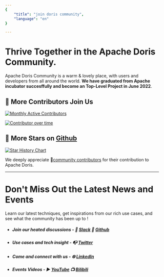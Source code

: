 ```yaml
---
{
    "title": "join doris community",
    "language": "en"
}

---
```


<!--
Licensed to the Apache Software Foundation (ASF) under one
or more contributor license agreements.  See the NOTICE file
distributed with this work for additional information
regarding copyright ownership.  The ASF licenses this file
to you under the Apache License, Version 2.0 (the
"License"); you may not use this file except in compliance
with the License.  You may obtain a copy of the License at

  http://www.apache.org/licenses/LICENSE-2.0

Unless required by applicable law or agreed to in writing,
software distributed under the License is distributed on an
"AS IS" BASIS, WITHOUT WARRANTIES OR CONDITIONS OF ANY
KIND, either express or implied.  See the License for the
specific language governing permissions and limitations
under the License.
-->

# Thrive Together in the Apache Doris Community.

Apache Doris Community is a warm & lovely place, with users and developers from all around the world. **We have graduated from Apache incubator succesffully and become an Top-Level Project in June 2022**.

## 🙌 More Contributors Join Us

[![Monthly Active Contributors](https://p3-juejin.byteimg.com/tos-cn-i-k3u1fbpfcp/fe6aa24cc0b74680a4dbd4e049379ab8~tplv-k3u1fbpfcp-zoom-1.image)](https://www.apiseven.com/en/contributor-graph?chart=contributorMonthlyActivity\&repo=apache/doris)













[![Contributor over time](https://p3-juejin.byteimg.com/tos-cn-i-k3u1fbpfcp/8d9d0d644ba2477e8a06e7dc0932a365~tplv-k3u1fbpfcp-zoom-1.image)](https://www.apiseven.com/en/contributor-graph?chart=contributorOverTime\&repo=apache/doris)

















## 🌟 More Stars on [Github](https://github.com/apache/doris)

[![Star History Chart](https://api.star-history.com/svg?repos=Apache/doris&type=Date)](https://star-history.com/#Apache/doris&Date)













We deeply appreciate 🔗[community contributors](https://github.com/apache/doris/graphs/contributors) for their contribution to Apache Doris.



<hr>


# Don't Miss Out the Latest News and Events

Learn our latest techniques, get inspirations from our rich use cases, and see what the community has been up to !


- ##### Join our heated discussions -  💬 [Slack](https://join.slack.com/t/apachedoriscommunity/shared_invite/zt-1x7x8fger-F7NoshFQn~djlvGdnEtxUQ) 📇 [Github](https://github.com/apache/doris) 

- ##### Use cases and tech insight -  📭 [Twitter](https://twitter.com/doris_apache) 

- ##### Come and connect with us - 🌐 [LinkedIn](https://www.linkedin.com/company/doris-apache/) 


- ##### Events Videos - ▶️ [YouTube](https://www.youtube.com/@Select_DB) 📺 [Bilibili](https://space.bilibili.com/362350065) 









